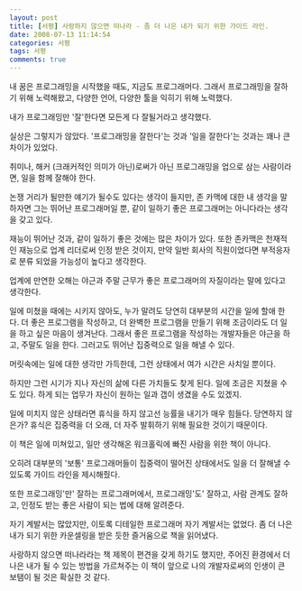 ```yaml
---
layout: post
title: [서평] 사랑하지 않으면 떠나라 - 좀 더 나은 내가 되기 위한 가이드 라인.
date: 2008-07-13 11:14:54
categories: 서평
tags: 서평
comments: true
---
```


내 꿈은 프로그래밍을 시작했을 때도, 지금도 프로그래머다. 그래서 프로그래밍을 잘하기 위해 노력해왔고, 다양한 언어, 다양한 툴을 익히기 위해 노력했다.

내가 프로그래밍만 '잘'한다면 모든게 다 잘될거라고 생각했다.

실상은 그렇지가 않았다. '프로그래밍을 잘한다'는 것과 '일을 잘한다'는 것과는 꽤나 큰 차이가 있었다.

취미나, 해커 (크래커적인 의미가 아닌)로써가 아닌 프로그래밍을 업으로 삼는 사람이라면, 일을 함께 잘해야 한다.

논쟁 거리가 될만한 얘기가 될수도 있다는 생각이 들지만, 존 카맥에 대한 내 생각을 말하자면 그는 뛰어난 프로그래머일 뿐, 같이 일하기 좋은 프로그래머는 아니다라는 생각을 갖고 있다.

재능이 뛰어난 것과, 같이 일하기 좋은 것에는 많은 차이가 있다. 또한 존카맥은 천재적인 재능으로 업계 리더로써 인정 받은 것이지, 만약 일반 회사의 직원이었다면 부적응자로 분류 되었을 가능성이 높다고 생각한다.

업계에 만연한 오해는 야근과 주말 근무가 좋은 프로그래머의 자질이라는 말에 있다고 생각한다.

일에 미쳤을 때에는 시키지 않아도, 누가 말려도 당연히 대부분의 시간을 일에 할애 한다. 더 좋은 프로그램을 작성하고, 더 완벽한 프로그램을 만들기 위해 조금이라도 더 일을 하고 싶은 마음이 생겨난다. 그래서 좋은 프로그램을 작성하는 개발자들은 야근을 하고, 주말도 일을 한다. 그러고도 뛰어난 집중력으로 일을 해낼 수 있다.

머릿속에는 일에 대한 생각만 가득한데, 그런 상태에서 여가 시간은 사치일 뿐이다.

하지만 그런 시기가 지나 자신의 삶에 다른 가치들도 찾게 된다. 일에 조금은 지쳤을 수도 있다. 하게 되는 업무가 자신이 원하는 일과 갭이 생겼을 수도 있겠지. 

일에 미치지 않은 상태라면 휴식을 하지 않고선 능률을 내기가 매우 힘들다. 당연하지 않은가? 휴식은 집중력을 더 오래, 더 자주 발휘하기 위해 필요한 것이기 때문이다.

이 책은 일에 미쳐있고, 일만 생각해온 워크홀릭에 빠진 사람을 위한 책이 아니다.

오히려 대부분의 '보통' 프로그래머들이 집중력이 떨어진 상태에서도 일을 더 잘해낼 수 있도록 가이드 라인을 제시해줬다.

또한 프로그래밍'만' 잘하는 프로그래머에서, 프로그래밍'도' 잘하고, 사람 관계도 잘하고, 인정도 받는 좋은 사람이 되는 법에 대해 알려준다.

자기 계발서는 많았지만, 이토록 디테일한 프로그래머 자기 계발서는 없었다. 좀 더 나은 내가 되기 위한 카운셀링을 받은 듯한 즐거움으로 책을 읽어냈다. 

사랑하지 않으면 떠나라라는 책 제목이 편견을 갖게 하기도 했지만, 주어진 환경에서 더 나은 내가 될 수 있는 방법을 가르쳐주는 이 책이 앞으로 나의 개발자로써의 인생이 큰 보탬이 될 것은 확실한 것 같다.